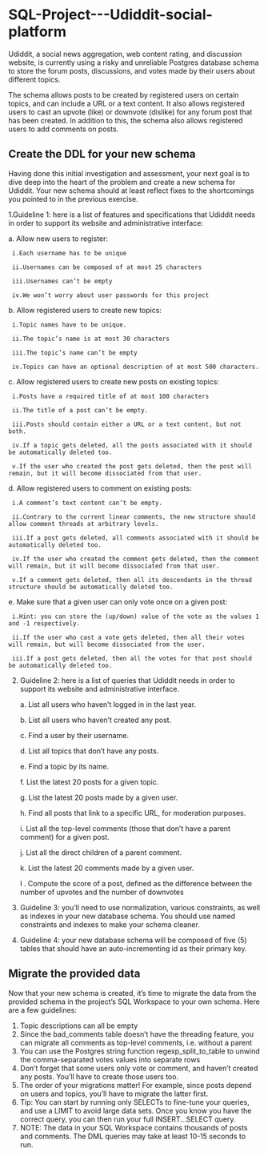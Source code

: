# SQL-Project---Udiddit-social-platform

Udiddit, a social news aggregation, web content rating, and discussion website, is currently using a risky and unreliable Postgres database schema to store the forum posts, discussions, and votes made by their users about different topics.

The schema allows posts to be created by registered users on certain topics, and can include a URL or a text content. It also allows registered users to cast an upvote (like) or downvote (dislike) for any forum post that has been created. In addition to this, the schema also allows registered users to add comments on posts.

## Create the DDL for your new schema
Having done this initial investigation and assessment, your next goal is to dive deep into the heart of the problem and create a new schema for Udiddit. Your new schema should at least reflect fixes to the shortcomings you pointed to in the previous exercise. 

1.Guideline 1: here is a list of features and specifications that Udiddit needs in order to support its website and administrative interface:

  a.	Allow new users to register:
  
     i.Each username has to be unique
   
     ii.Usernames can be composed of at most 25 characters
   
     iii.Usernames can’t be empty
   
     iv.We won’t worry about user passwords for this project
   
	
  b.	Allow registered users to create new topics:
  
     i.Topic names have to be unique.
   
     ii.The topic’s name is at most 30 characters
   
     iii.The topic’s name can’t be empty
   
     iv.Topics can have an optional description of at most 500 characters.
     
   
  c.	Allow registered users to create new posts on existing topics:
  
     i.Posts have a required title of at most 100 characters
   
     ii.The title of a post can’t be empty.
   
     iii.Posts should contain either a URL or a text content, but not both.
   
     iv.If a topic gets deleted, all the posts associated with it should be automatically deleted too.
   
     v.If the user who created the post gets deleted, then the post will remain, but it will become dissociated from that user.
   
   
  d.	Allow registered users to comment on existing posts:
  
     i.A comment’s text content can’t be empty.
   
     ii.Contrary to the current linear comments, the new structure should allow comment threads at arbitrary levels.
   
     iii.If a post gets deleted, all comments associated with it should be automatically deleted too.
   
     iv.If the user who created the comment gets deleted, then the comment will remain, but it will become dissociated from that user.
   
     v.If a comment gets deleted, then all its descendants in the thread structure should be automatically deleted too.
   
   
  e.	Make sure that a given user can only vote once on a given post:
  
     i.Hint: you can store the (up/down) value of the vote as the values 1 and -1 respectively.
   
     ii.If the user who cast a vote gets deleted, then all their votes will remain, but will become dissociated from the user.
   
     iii.If a post gets deleted, then all the votes for that post should be automatically deleted too.
     
2.	Guideline 2: here is a list of queries that Udiddit needs in order to support its website and administrative interface. 


      a.	List all users who haven’t logged in in the last year.
  
      b.	List all users who haven’t created any post.
  
      c.	Find a user by their username.
  
      d.	List all topics that don’t have any posts.
  
      e.	Find a topic by its name.
  
      f.	List the latest 20 posts for a given topic.
  
      g.	List the latest 20 posts made by a given user.
  
      h.	Find all posts that link to a specific URL, for moderation purposes.
  
      i.	List all the top-level comments (those that don’t have a parent comment) for a given post.
  
      j.	List all the direct children of a parent comment.
  
      k.	List the latest 20 comments made by a given user.
  
      l .	Compute the score of a post, defined as the difference between the number of upvotes and the number of downvotes

3.	Guideline 3: you’ll need to use normalization, various constraints, as well as indexes in your new database schema. You should use named constraints and indexes to make your schema cleaner.

4.	Guideline 4: your new database schema will be composed of five (5) tables that should have an auto-incrementing id as their primary key.

## Migrate the provided data
Now that your new schema is created, it’s time to migrate the data from the provided schema in the project’s SQL Workspace to your own schema. Here are a few guidelines:

1.	Topic descriptions can all be empty
2.	Since the bad_comments table doesn’t have the threading feature, you can migrate all comments as top-level comments, i.e. without a parent
3.	You can use the Postgres string function regexp_split_to_table to unwind the comma-separated votes values into separate rows
4.	Don’t forget that some users only vote or comment, and haven’t created any posts. You’ll have to create those users too.
5.	The order of your migrations matter! For example, since posts depend on users and topics, you’ll have to migrate the latter first.
6.	Tip: You can start by running only SELECTs to fine-tune your queries, and use a LIMIT to avoid large data sets. Once you know you have the correct query, you can then run your full INSERT...SELECT query.
7.	NOTE: The data in your SQL Workspace contains thousands of posts and comments. The DML queries may take at least 10-15 seconds to run.

   

